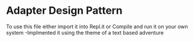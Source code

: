 # Adapter Design Pattern
To use this file either import it into Repl.it or Compile and run it on your own system
 -Implmented it using the theme of a text based adventure
